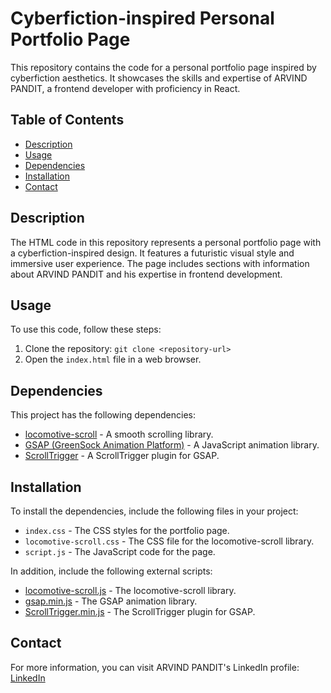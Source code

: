 # Cyberfiction-inspired Personal Portfolio Page

This repository contains the code for a personal portfolio page inspired by cyberfiction aesthetics. It showcases the skills and expertise of ARVIND PANDIT, a frontend developer with proficiency in React.

## Table of Contents
- [Description](#description)
- [Usage](#usage)
- [Dependencies](#dependencies)
- [Installation](#installation)
- [Contact](#contact)

## Description

The HTML code in this repository represents a personal portfolio page with a cyberfiction-inspired design. It features a futuristic visual style and immersive user experience. The page includes sections with information about ARVIND PANDIT and his expertise in frontend development.

## Usage

To use this code, follow these steps:

1. Clone the repository: `git clone <repository-url>`
2. Open the `index.html` file in a web browser.

## Dependencies

This project has the following dependencies:

- [locomotive-scroll](https://github.com/locomotivemtl/locomotive-scroll) - A smooth scrolling library.
- [GSAP (GreenSock Animation Platform)](https://greensock.com/gsap/) - A JavaScript animation library.
- [ScrollTrigger](https://greensock.com/scrolltrigger/) - A ScrollTrigger plugin for GSAP.

## Installation

To install the dependencies, include the following files in your project:

- `index.css` - The CSS styles for the portfolio page.
- `locomotive-scroll.css` - The CSS file for the locomotive-scroll library.
- `script.js` - The JavaScript code for the page.

In addition, include the following external scripts:

- [locomotive-scroll.js](https://cdn.jsdelivr.net/npm/locomotive-scroll@3.5.4/dist/locomotive-scroll.js) - The locomotive-scroll library.
- [gsap.min.js](https://cdnjs.cloudflare.com/ajax/libs/gsap/3.11.5/gsap.min.js) - The GSAP animation library.
- [ScrollTrigger.min.js](https://cdnjs.cloudflare.com/ajax/libs/gsap/3.11.5/ScrollTrigger.min.js) - The ScrollTrigger plugin for GSAP.

## Contact

For more information, you can visit ARVIND PANDIT's LinkedIn profile: [LinkedIn](https://www.linkedin.com/in/arvindpndit/)
